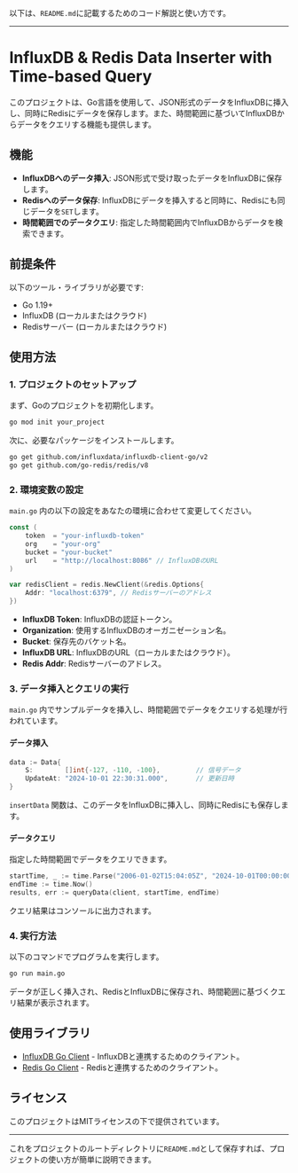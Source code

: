以下は、`README.md`に記載するためのコード解説と使い方です。

---

# InfluxDB & Redis Data Inserter with Time-based Query

このプロジェクトは、Go言語を使用して、JSON形式のデータをInfluxDBに挿入し、同時にRedisにデータを保存します。また、時間範囲に基づいてInfluxDBからデータをクエリする機能も提供します。

## 機能
- **InfluxDBへのデータ挿入**: JSON形式で受け取ったデータをInfluxDBに保存します。
- **Redisへのデータ保存**: InfluxDBにデータを挿入すると同時に、Redisにも同じデータを`SET`します。
- **時間範囲でのデータクエリ**: 指定した時間範囲内でInfluxDBからデータを検索できます。

## 前提条件

以下のツール・ライブラリが必要です:
- Go 1.19+
- InfluxDB (ローカルまたはクラウド)
- Redisサーバー (ローカルまたはクラウド)

## 使用方法

### 1. プロジェクトのセットアップ

まず、Goのプロジェクトを初期化します。

```bash
go mod init your_project
```

次に、必要なパッケージをインストールします。

```bash
go get github.com/influxdata/influxdb-client-go/v2
go get github.com/go-redis/redis/v8
```

### 2. 環境変数の設定

`main.go` 内の以下の設定をあなたの環境に合わせて変更してください。

```go
const (
    token  = "your-influxdb-token"
    org    = "your-org"
    bucket = "your-bucket"
    url    = "http://localhost:8086" // InfluxDBのURL
)

var redisClient = redis.NewClient(&redis.Options{
    Addr: "localhost:6379", // Redisサーバーのアドレス
})
```

- **InfluxDB Token**: InfluxDBの認証トークン。
- **Organization**: 使用するInfluxDBのオーガニゼーション名。
- **Bucket**: 保存先のバケット名。
- **InfluxDB URL**: InfluxDBのURL（ローカルまたはクラウド）。
- **Redis Addr**: Redisサーバーのアドレス。

### 3. データ挿入とクエリの実行

`main.go` 内でサンプルデータを挿入し、時間範囲でデータをクエリする処理が行われています。

#### データ挿入

```go
data := Data{
    S:        []int{-127, -110, -100},         // 信号データ
    UpdateAt: "2024-10-01 22:30:31.000",       // 更新日時
}
```

`insertData` 関数は、このデータをInfluxDBに挿入し、同時にRedisにも保存します。

#### データクエリ

指定した時間範囲でデータをクエリできます。

```go
startTime, _ := time.Parse("2006-01-02T15:04:05Z", "2024-10-01T00:00:00Z")
endTime := time.Now()
results, err := queryData(client, startTime, endTime)
```

クエリ結果はコンソールに出力されます。

### 4. 実行方法

以下のコマンドでプログラムを実行します。

```bash
go run main.go
```

データが正しく挿入され、RedisとInfluxDBに保存され、時間範囲に基づくクエリ結果が表示されます。

## 使用ライブラリ

- [InfluxDB Go Client](https://github.com/influxdata/influxdb-client-go) - InfluxDBと連携するためのクライアント。
- [Redis Go Client](https://github.com/go-redis/redis) - Redisと連携するためのクライアント。

## ライセンス

このプロジェクトはMITライセンスの下で提供されています。

---

これをプロジェクトのルートディレクトリに`README.md`として保存すれば、プロジェクトの使い方が簡単に説明できます。
